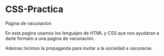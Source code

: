 # CSS-Practica
Pagina de vacunacion

En esta pagina usamos los lenguajes de 
HTML y CSS que nos ayudaran a darle formato a una pagina 
de vacunación. 

Ademas hicimos la propaganda para invitar a la sociedad a vacunarse. 

